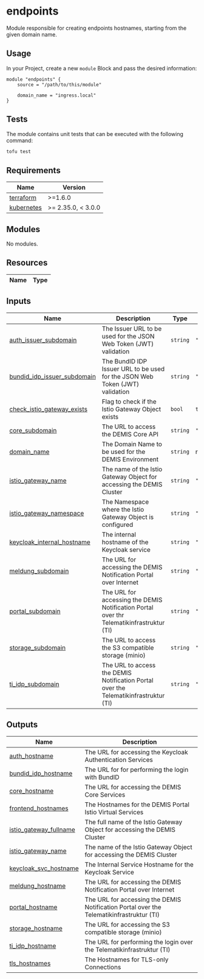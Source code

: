 # endpoints

Module responsible for creating endpoints hostnames, starting from the given domain name.

## Usage

In your Project, create a new `module` Block and pass the desired information:

```hcl
module "endpoints" {
    source = "/path/to/this/module"

    domain_name = "ingress.local"
}
```

## Tests

The module contains unit tests that can be executed with the following command: 

```sh
tofu test
```

<!-- BEGIN_TF_DOCS -->
## Requirements

| Name | Version |
|------|---------|
| <a name="requirement_terraform"></a> [terraform](#requirement\_terraform) | >=1.6.0 |
| <a name="requirement_kubernetes"></a> [kubernetes](#requirement\_kubernetes) | >= 2.35.0, < 3.0.0 |

## Modules

No modules.

## Resources

| Name | Type |
|------|------|

## Inputs

| Name | Description | Type | Default | Required |
|------|-------------|------|---------|:--------:|
| <a name="input_auth_issuer_subdomain"></a> [auth\_issuer\_subdomain](#input\_auth\_issuer\_subdomain) | The Issuer URL to be used for the JSON Web Token (JWT) validation | `string` | `"auth"` | no |
| <a name="input_bundid_idp_issuer_subdomain"></a> [bundid\_idp\_issuer\_subdomain](#input\_bundid\_idp\_issuer\_subdomain) | The BundID IDP Issuer URL to be used for the JSON Web Token (JWT) validation | `string` | `""` | no |
| <a name="input_check_istio_gateway_exists"></a> [check\_istio\_gateway\_exists](#input\_check\_istio\_gateway\_exists) | Flag to check if the Istio Gateway Object exists | `bool` | `true` | no |
| <a name="input_core_subdomain"></a> [core\_subdomain](#input\_core\_subdomain) | The URL to access the DEMIS Core API | `string` | `""` | no |
| <a name="input_domain_name"></a> [domain\_name](#input\_domain\_name) | The Domain Name to be used for the DEMIS Environment | `string` | n/a | yes |
| <a name="input_istio_gateway_name"></a> [istio\_gateway\_name](#input\_istio\_gateway\_name) | The name of the Istio Gateway Object for accessing the DEMIS Cluster | `string` | `"demis-core-gateway"` | no |
| <a name="input_istio_gateway_namespace"></a> [istio\_gateway\_namespace](#input\_istio\_gateway\_namespace) | The Namespace where the Istio Gateway Object is configured | `string` | `"mesh"` | no |
| <a name="input_keycloak_internal_hostname"></a> [keycloak\_internal\_hostname](#input\_keycloak\_internal\_hostname) | The internal hostname of the Keycloak service | `string` | `"keycloak.idm.svc.cluster.local"` | no |
| <a name="input_meldung_subdomain"></a> [meldung\_subdomain](#input\_meldung\_subdomain) | The URL for accessing the DEMIS Notification Portal over Internet | `string` | `"meldung"` | no |
| <a name="input_portal_subdomain"></a> [portal\_subdomain](#input\_portal\_subdomain) | The URL for accessing the DEMIS Notification Portal over thr Telematikinfrastruktur (TI) | `string` | `"portal"` | no |
| <a name="input_storage_subdomain"></a> [storage\_subdomain](#input\_storage\_subdomain) | The URL to access the S3 compatible storage (minio) | `string` | `"storage"` | no |
| <a name="input_ti_idp_subdomain"></a> [ti\_idp\_subdomain](#input\_ti\_idp\_subdomain) | The URL to access the DEMIS Notification Portal over the Telematikinfrastruktur (TI) | `string` | `""` | no |

## Outputs

| Name | Description |
|------|-------------|
| <a name="output_auth_hostname"></a> [auth\_hostname](#output\_auth\_hostname) | The URL for accessing the Keycloak Authentication Services |
| <a name="output_bundid_idp_hostname"></a> [bundid\_idp\_hostname](#output\_bundid\_idp\_hostname) | The URL for for performing the login with BundID |
| <a name="output_core_hostname"></a> [core\_hostname](#output\_core\_hostname) | The URL for accessing the DEMIS Core Services |
| <a name="output_frontend_hostnames"></a> [frontend\_hostnames](#output\_frontend\_hostnames) | The Hostnames for the DEMIS Portal Istio Virtual Services |
| <a name="output_istio_gateway_fullname"></a> [istio\_gateway\_fullname](#output\_istio\_gateway\_fullname) | The full name of the Istio Gateway Object for accessing the DEMIS Cluster |
| <a name="output_istio_gateway_name"></a> [istio\_gateway\_name](#output\_istio\_gateway\_name) | The name of the Istio Gateway Object for accessing the DEMIS Cluster |
| <a name="output_keycloak_svc_hostname"></a> [keycloak\_svc\_hostname](#output\_keycloak\_svc\_hostname) | The Internal Service Hostname for the Keycloak Service |
| <a name="output_meldung_hostname"></a> [meldung\_hostname](#output\_meldung\_hostname) | The URL for accessing the DEMIS Notification Portal over Internet |
| <a name="output_portal_hostname"></a> [portal\_hostname](#output\_portal\_hostname) | The URL for accessing the DEMIS Notification Portal over the Telematikinfrastruktur (TI) |
| <a name="output_storage_hostname"></a> [storage\_hostname](#output\_storage\_hostname) | The URL for accessing the S3 compatible storage (minio) |
| <a name="output_ti_idp_hostname"></a> [ti\_idp\_hostname](#output\_ti\_idp\_hostname) | The URL for performing the login over the Telematikinfrastruktur (TI) |
| <a name="output_tls_hostnames"></a> [tls\_hostnames](#output\_tls\_hostnames) | The Hostnames for TLS-only Connections |
<!-- END_TF_DOCS -->
